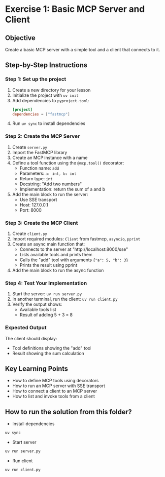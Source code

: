 # Exercise 1: Basic MCP Server and Client

## Objective
Create a basic MCP server with a simple tool and a client that connects to it.

## Step-by-Step Instructions

### Step 1: Set up the project
1. Create a new directory for your lesson
2. Initialize the project with `uv init`
3. Add dependencies to `pyproject.toml`:
   ```toml
   [project]
   dependencies = ["fastmcp"]
   ```
4. Run `uv sync` to install dependencies

### Step 2: Create the MCP Server
1. Create `server.py`
2. Import the FastMCP library
3. Create an MCP instance with a name
4. Define a tool function using the `@mcp.tool()` decorator:
   - Function name: `add`
   - Parameters: `a: int, b: int`
   - Return type: `int`
   - Docstring: "Add two numbers"
   - Implementation: return the sum of a and b
5. Add the main block to run the server:
   - Use SSE transport
   - Host: 127.0.0.1
   - Port: 8000

### Step 3: Create the MCP Client
1. Create `client.py`
2. Import required modules: `Client` from fastmcp, `asyncio`, `pprint`
3. Create an async main function that:
   - Connects to the server at "http://localhost:8000/sse"
   - Lists available tools and prints them
   - Calls the "add" tool with arguments `{"a": 5, "b": 3}`
   - Prints the result using pprint
4. Add the main block to run the async function

### Step 4: Test Your Implementation
1. Start the server: `uv run server.py`
2. In another terminal, run the client: `uv run client.py`
3. Verify the output shows:
   - Available tools list
   - Result of adding 5 + 3 = 8

### Expected Output
The client should display:
- Tool definitions showing the "add" tool
- Result showing the sum calculation

## Key Learning Points
- How to define MCP tools using decorators
- How to run an MCP server with SSE transport
- How to connect a client to an MCP server
- How to list and invoke tools from a client

## How to run the solution from this folder?
- Install dependencies
```bash
uv sync
```

- Start server
```bash
uv run server.py
```

- Run client
```bash
uv run client.py
```
